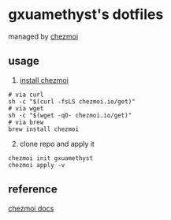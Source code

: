 # gxuamethyst's dotfiles

managed by [chezmoi](https://github.com/twpayne/chezmoi)

## usage

1. [install chezmoi](https://www.chezmoi.io/install/)

``` shell
# via curl
sh -c "$(curl -fsLS chezmoi.io/get)"
# via wget
sh -c "$(wget -qO- chezmoi.io/get)"
# via brew
brew install chezmoi
```

2. clone repo and apply it

``` shell
chezmoi init gxuamethyst
chezmoi apply -v
```

## reference

[chezmoi docs](https://www.chezmoi.io/)

